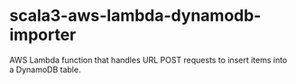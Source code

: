 # scala3-aws-lambda-dynamodb-importer
AWS Lambda function that handles URL POST requests to insert items into a DynamoDB table.
